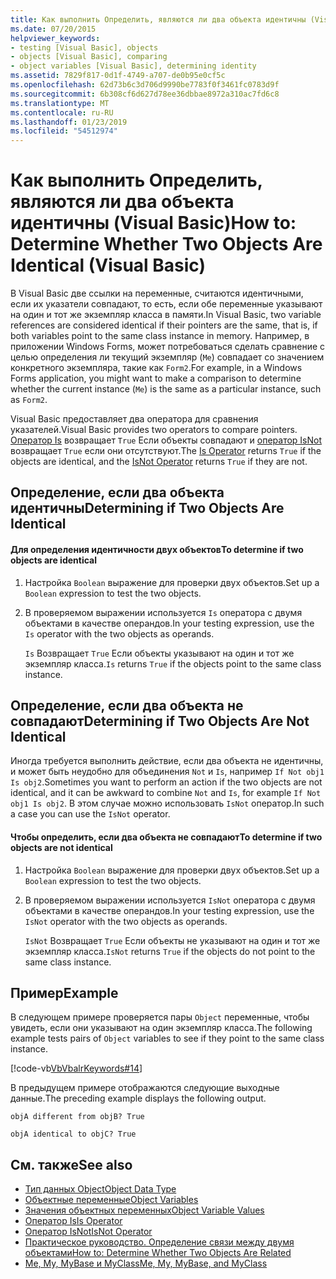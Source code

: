 ```yaml
---
title: Как выполнить Определить, являются ли два объекта идентичны (Visual Basic)
ms.date: 07/20/2015
helpviewer_keywords:
- testing [Visual Basic], objects
- objects [Visual Basic], comparing
- object variables [Visual Basic], determining identity
ms.assetid: 7829f817-0d1f-4749-a707-de0b95e0cf5c
ms.openlocfilehash: 62d73b6c3d706d9990be7783f0f3461fc0783d9f
ms.sourcegitcommit: 6b308cf6d627d78ee36dbbae8972a310ac7fd6c8
ms.translationtype: MT
ms.contentlocale: ru-RU
ms.lasthandoff: 01/23/2019
ms.locfileid: "54512974"
---
```

# <a name="how-to-determine-whether-two-objects-are-identical-visual-basic"></a><span data-ttu-id="62b04-102">Как выполнить Определить, являются ли два объекта идентичны (Visual Basic)</span><span class="sxs-lookup"><span data-stu-id="62b04-102">How to: Determine Whether Two Objects Are Identical (Visual Basic)</span></span>
<span data-ttu-id="62b04-103">В Visual Basic две ссылки на переменные, считаются идентичными, если их указатели совпадают, то есть, если обе переменные указывают на один и тот же экземпляр класса в памяти.</span><span class="sxs-lookup"><span data-stu-id="62b04-103">In Visual Basic, two variable references are considered identical if their pointers are the same, that is, if both variables point to the same class instance in memory.</span></span> <span data-ttu-id="62b04-104">Например, в приложении Windows Forms, может потребоваться сделать сравнение с целью определения ли текущий экземпляр (`Me`) совпадает со значением конкретного экземпляра, такие как `Form2`.</span><span class="sxs-lookup"><span data-stu-id="62b04-104">For example, in a Windows Forms application, you might want to make a comparison to determine whether the current instance (`Me`) is the same as a particular instance, such as `Form2`.</span></span>  
  
 <span data-ttu-id="62b04-105">Visual Basic предоставляет два оператора для сравнения указателей.</span><span class="sxs-lookup"><span data-stu-id="62b04-105">Visual Basic provides two operators to compare pointers.</span></span> <span data-ttu-id="62b04-106">[Оператор Is](../../../../visual-basic/language-reference/operators/is-operator.md) возвращает `True` Если объекты совпадают и [оператор IsNot](../../../../visual-basic/language-reference/operators/isnot-operator.md) возвращает `True` если они отсутствуют.</span><span class="sxs-lookup"><span data-stu-id="62b04-106">The [Is Operator](../../../../visual-basic/language-reference/operators/is-operator.md) returns `True` if the objects are identical, and the [IsNot Operator](../../../../visual-basic/language-reference/operators/isnot-operator.md) returns `True` if they are not.</span></span>  
  
## <a name="determining-if-two-objects-are-identical"></a><span data-ttu-id="62b04-107">Определение, если два объекта идентичны</span><span class="sxs-lookup"><span data-stu-id="62b04-107">Determining if Two Objects Are Identical</span></span>  
  
#### <a name="to-determine-if-two-objects-are-identical"></a><span data-ttu-id="62b04-108">Для определения идентичности двух объектов</span><span class="sxs-lookup"><span data-stu-id="62b04-108">To determine if two objects are identical</span></span>  
  
1.  <span data-ttu-id="62b04-109">Настройка `Boolean` выражение для проверки двух объектов.</span><span class="sxs-lookup"><span data-stu-id="62b04-109">Set up a `Boolean` expression to test the two objects.</span></span>  
  
2.  <span data-ttu-id="62b04-110">В проверяемом выражении используется `Is` оператора с двумя объектами в качестве операндов.</span><span class="sxs-lookup"><span data-stu-id="62b04-110">In your testing expression, use the `Is` operator with the two objects as operands.</span></span>  
  
     <span data-ttu-id="62b04-111">`Is` Возвращает `True` Если объекты указывают на один и тот же экземпляр класса.</span><span class="sxs-lookup"><span data-stu-id="62b04-111">`Is` returns `True` if the objects point to the same class instance.</span></span>  
  
## <a name="determining-if-two-objects-are-not-identical"></a><span data-ttu-id="62b04-112">Определение, если два объекта не совпадают</span><span class="sxs-lookup"><span data-stu-id="62b04-112">Determining if Two Objects Are Not Identical</span></span>  
 <span data-ttu-id="62b04-113">Иногда требуется выполнить действие, если два объекта не идентичны, и может быть неудобно для объединения `Not` и `Is`, например `If Not obj1 Is obj2`.</span><span class="sxs-lookup"><span data-stu-id="62b04-113">Sometimes you want to perform an action if the two objects are not identical, and it can be awkward to combine `Not` and `Is`, for example `If Not obj1 Is obj2`.</span></span> <span data-ttu-id="62b04-114">В этом случае можно использовать `IsNot` оператор.</span><span class="sxs-lookup"><span data-stu-id="62b04-114">In such a case you can use the `IsNot` operator.</span></span>  
  
#### <a name="to-determine-if-two-objects-are-not-identical"></a><span data-ttu-id="62b04-115">Чтобы определить, если два объекта не совпадают</span><span class="sxs-lookup"><span data-stu-id="62b04-115">To determine if two objects are not identical</span></span>  
  
1.  <span data-ttu-id="62b04-116">Настройка `Boolean` выражение для проверки двух объектов.</span><span class="sxs-lookup"><span data-stu-id="62b04-116">Set up a `Boolean` expression to test the two objects.</span></span>  
  
2.  <span data-ttu-id="62b04-117">В проверяемом выражении используется `IsNot` оператора с двумя объектами в качестве операндов.</span><span class="sxs-lookup"><span data-stu-id="62b04-117">In your testing expression, use the `IsNot` operator with the two objects as operands.</span></span>  
  
     <span data-ttu-id="62b04-118">`IsNot` Возвращает `True` Если объекты не указывают на один и тот же экземпляр класса.</span><span class="sxs-lookup"><span data-stu-id="62b04-118">`IsNot` returns `True` if the objects do not point to the same class instance.</span></span>  
  
## <a name="example"></a><span data-ttu-id="62b04-119">Пример</span><span class="sxs-lookup"><span data-stu-id="62b04-119">Example</span></span>  
 <span data-ttu-id="62b04-120">В следующем примере проверяется пары `Object` переменные, чтобы увидеть, если они указывают на один экземпляр класса.</span><span class="sxs-lookup"><span data-stu-id="62b04-120">The following example tests pairs of `Object` variables to see if they point to the same class instance.</span></span>  
  
 [!code-vb[VbVbalrKeywords#14](../../../../visual-basic/language-reference/codesnippet/VisualBasic/how-to-determine-whether-two-objects-are-identical_1.vb)]  
  
 <span data-ttu-id="62b04-121">В предыдущем примере отображаются следующие выходные данные.</span><span class="sxs-lookup"><span data-stu-id="62b04-121">The preceding example displays the following output.</span></span>  
  
 `objA different from objB? True`  
  
 `objA identical to objC? True`  
  
## <a name="see-also"></a><span data-ttu-id="62b04-122">См. также</span><span class="sxs-lookup"><span data-stu-id="62b04-122">See also</span></span>
- [<span data-ttu-id="62b04-123">Тип данных Object</span><span class="sxs-lookup"><span data-stu-id="62b04-123">Object Data Type</span></span>](../../../../visual-basic/language-reference/data-types/object-data-type.md)
- [<span data-ttu-id="62b04-124">Объектные переменные</span><span class="sxs-lookup"><span data-stu-id="62b04-124">Object Variables</span></span>](../../../../visual-basic/programming-guide/language-features/variables/object-variables.md)
- [<span data-ttu-id="62b04-125">Значения объектных переменных</span><span class="sxs-lookup"><span data-stu-id="62b04-125">Object Variable Values</span></span>](../../../../visual-basic/programming-guide/language-features/variables/object-variable-values.md)
- [<span data-ttu-id="62b04-126">Оператор Is</span><span class="sxs-lookup"><span data-stu-id="62b04-126">Is Operator</span></span>](../../../../visual-basic/language-reference/operators/is-operator.md)
- [<span data-ttu-id="62b04-127">Оператор IsNot</span><span class="sxs-lookup"><span data-stu-id="62b04-127">IsNot Operator</span></span>](../../../../visual-basic/language-reference/operators/isnot-operator.md)
- [<span data-ttu-id="62b04-128">Практическое руководство. Определение связи между двумя объектами</span><span class="sxs-lookup"><span data-stu-id="62b04-128">How to: Determine Whether Two Objects Are Related</span></span>](../../../../visual-basic/programming-guide/language-features/variables/how-to-determine-whether-two-objects-are-related.md)
- [<span data-ttu-id="62b04-129">Me, My, MyBase и MyClass</span><span class="sxs-lookup"><span data-stu-id="62b04-129">Me, My, MyBase, and MyClass</span></span>](../../../../visual-basic/programming-guide/program-structure/me-my-mybase-and-myclass.md)
